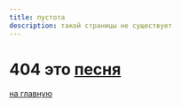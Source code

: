 ```yaml
---
title: пустота
description: такой страницы не существует
---
```


# 404 это [песня](https://music.youtube.com/watch/tPcoeduD6EU)

[на главную](/)
